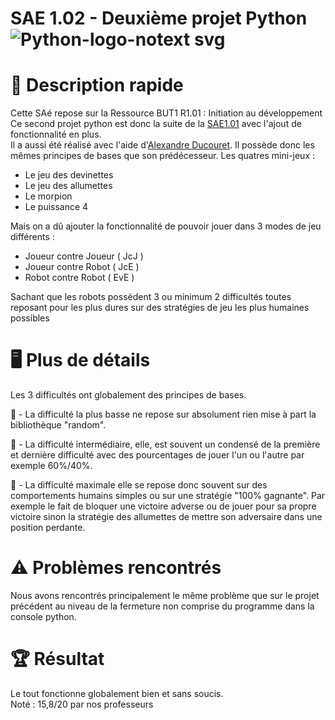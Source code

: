 # SAE 1.02 - Deuxième projet Python ![Python-logo-notext svg](https://github.com/user-attachments/assets/c4f910c7-451f-4521-9935-920d161edc9d)

# 📖 Description rapide  
Cette SAé repose sur la Ressource BUT1 R1.01 : Initiation au développement 
Ce second projet python est donc la suite de la [SAE1.01](https://github.com/Arkyan/SAE-1.01) avec l'ajout de fonctionnalité en plus.  
Il a aussi été réalisé avec l'aide d'[Alexandre Ducouret](https://github.com/LightNight6423).
Il possède donc les mêmes principes de bases que son prédécesseur.
Les quatres mini-jeux : 
- Le jeu des devinettes
- Le jeu des allumettes
- Le morpion
- Le puissance 4

Mais on a dû ajouter la fonctionnalité de pouvoir jouer dans 3 modes de jeu différents : 
- Joueur contre Joueur ( JcJ )
- Joueur contre Robot ( JcE )
- Robot contre Robot ( EvE )

Sachant que les robots possèdent 3 ou minimum 2 difficultés toutes reposant pour les plus dures sur des stratégies de jeu les plus humaines possibles

# 🖥️ Plus de détails
Les 3 difficultés ont globalement des principes de bases.  

🥉 - La difficulté la plus basse ne repose sur absolument rien mise à part la bibliothèque "random".  

🥈 - La difficulté intermédiaire, elle, est souvent un condensé de la première et dernière difficulté avec des pourcentages de jouer l'un ou l'autre par exemple 60%/40%.  

🥇 - La difficulté maximale elle se repose donc souvent sur des comportements humains simples ou sur une stratégie "100% gagnante". Par exemple le fait de bloquer une victoire adverse
ou de jouer pour sa propre victoire sinon la stratégie des allumettes de mettre son adversaire dans une position perdante.

# ⚠️ Problèmes rencontrés
Nous avons rencontrés principalement le même problème que sur le projet précédent au niveau de la fermeture non comprise du programme dans la console python.

# 🏆 Résultat
Le tout fonctionne globalement bien et sans soucis.  
Noté : 15,8/20 par nos professeurs
